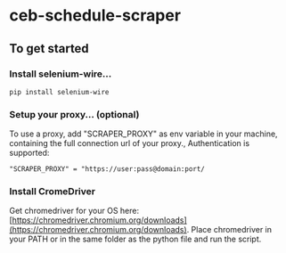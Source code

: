 # ceb-schedule-scraper

## To get started


### Install selenium-wire...

    pip install selenium-wire

### Setup your proxy... (optional)

To use a proxy, add "SCRAPER_PROXY" as env variable in your machine, containing the full connection url of your proxy., Authentication is supported:

    "SCRAPER_PROXY" = "https://user:pass@domain:port/

### Install CromeDriver
 
Get chromedriver for your OS here: [https://chromedriver.chromium.org/downloads](https://chromedriver.chromium.org/downloads).
Place chromedriver in your PATH or in the same folder as the python file and run the script.
